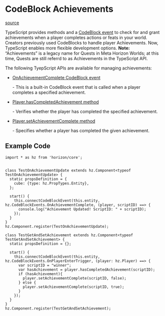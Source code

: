 # CodeBlock Achievements

[source](https://developers.meta.com/horizon-worlds/learn/documentation/typescript/api-references-and-examples/codeblock-achievements)

TypeScript provides methods and a [CodeBlock event](https://developers.meta.com/horizon-worlds/learn/documentation/typescript/events/codeblock-events) to check for and grant achievements when a player completes actions or feats in your world. Creators previously used CodeBlocks to handle player Achievements. Now, TypeScript enables more flexible development options. **Note:** “Achievements” is a legacy name for Quests in Meta Horizon Worlds; at this time, Quests are still referrd to as Achievements in the TypeScript API.

The following TyepScript APIs are available for managing achievements:

*   [OnAchievementComplete CodeBlock event](https://developers.meta.com/horizon-worlds/reference/2.0.0/core_codeblockevents)
    
     \- This is a built-in CodeBlock event that is called when a player completes a specified achievement.

*   [Player.hasCompletedAchievement method](https://developers.meta.com/horizon-worlds/reference/2.0.0/core_player#hascompletedachievement)
    
     \- Verifies whether the player has completed the specified achievement.

*   [Player.setAchievementComplete method](https://developers.meta.com/horizon-worlds/reference/2.0.0/core_player#setachievementcomplete)
    
     \- Specifies whether a player has completed the given achievement.

## Example Code

```
import * as hz from 'horizon/core';


class TestOnAchievementUpdate extends hz.Component<typeof TestOnAchievementUpdate> {
  static propsDefinition = {
    cube: {type: hz.PropTypes.Entity},
  };

  start() {
    this.connectCodeBlockEvent(this.entity, hz.CodeBlockEvents.OnAchievementComplete, (player, scriptID) ==> {
      console.log("Achievement Updated! ScriptID: " + scriptID);
    });
  }
}
hz.Component.register(TestOnAchievementUpdate);

class TestGetAndSetAchievement extends hz.Component<typeof TestGetAndSetAchievement> {
  static propsDefinition = {};

  start() {
    this.connectCodeBlockEvent(this.entity, hz.CodeBlockEvents.OnPlayerEnterTrigger, (player: hz.Player) ==> {
      var scriptID = "winner";
      var hasAchievement = player.hasCompletedAchievement(scriptID);
      if (hasAchievement){
        player.setAchievementComplete(scriptID, false);
      } else {
        player.setAchievementComplete(scriptID, true);
      }
    });
  }
}
hz.Component.register(TestGetAndSetAchievement);
```

 

 

 

 

 

 

 

 

 

 

 

 

 

 

 

 

 

 

 

 

 

 

 

 

 

 

 

 

 

 

 

 

 

 

 

 

 

 

 

 

 

 

 

 

 

 

 